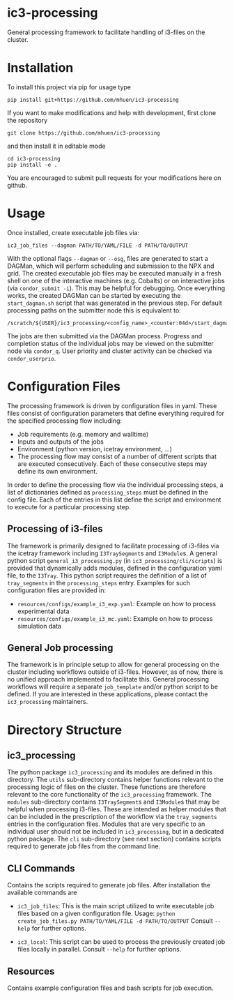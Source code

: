 # ic3-processing

General processing framework to facilitate handling of i3-files on the cluster.

# Installation
To install this project via pip for usage type

    pip install git+https://github.com/mhuen/ic3-processing

If you want to make modifications and help with development, first clone the repository

    git clone https://github.com/mhuen/ic3-processing

and then install it in editable mode

    cd ic3-processing
    pip install -e .

You are encouraged to submit pull requests for your modifications here on github.

# Usage

Once installed, create executable job files via:

    ic3_job_files --dagman PATH/TO/YAML/FILE -d PATH/TO/OUTPUT

With the optional flags `--dagman` or `--osg`, files are generated to start
a DAGMan, which will perform scheduling and submission to the NPX and grid.
The created executable job files may be executed manually in a fresh shell
on one of the interactive machines (e.g. Cobalts) or on interactive jobs
(via `condor_submit -i`). This may be helpful for debugging.
Once everything works, the created DAGMan can be started by executing
the `start_dagman.sh` script that was generated in the previous step.
For default processing paths on the submitter node this is equivalent to:

    /scratch/${USER}/ic3_processing/<config_name>_<counter:04d>/start_dagman.sh

The jobs are then submitted via the DAGMan process. Progress and completion
status of the individual jobs may be viewed on the submitter node via
`condor_q`. User priority and cluster activity can be checked via
`condor_userprio`.

# Configuration Files

The processing framework is driven by configuration files in yaml. These files
consist of configuration parameters that define everything required for
the specified processing flow including:

- Job requirements (e.g. memory and walltime)
- Inputs and outputs of the jobs
- Environment (python version, icetray environment, ...)
- The processing flow may consist of a number of different scripts
that are executed consecutively. Each of these consecutive steps may define
its own environment.

In order to define the processing flow via the individual processing steps,
a list of dictionaries defined as `processing_steps` must be defined in the
config file.
Each of the entries in this list define the script and environment to execute
for a particular processing step.

## Processing of i3-files

The framework is primarily designed to facilitate processing of i3-files
via the icetray framework including `I3TraySegment`s and `I3Module`s.
A general python script `general_i3_processing.py` (in `ic3_processing/cli/scripts`) is provided that dynamically
adds modules, defined in the configuration yaml file, to the `I3Tray`.
This python script requires the definition of a list of `tray_segments`
in the `processing_steps` entry.
Examples for such configuration files are provided in:

- `resources/configs/example_i3_exp.yaml`:
Example on how to process experimental data
- `resources/configs/example_i3_mc.yaml`:
Example on how to process simulation data

## General Job processing

The framework is in principle setup to allow for general processing on the
cluster including workflows outside of i3-files. However, as of now, there
is no unified approach implemented to facilitate this. General processing
workflows will require a separate `job_template` and/or python script to be
defined. If you are interested in these applications, please contact the
`ic3_processing` maintainers.


# Directory Structure

## ic3_processing

The python package `ic3_processing` and its modules are defined in this
directory. The `utils` sub-directory contains helper functions relevant
to the processing logic of files on the cluster. These functions are
therefore relevant to the core functionality of the `ic3_processing`
framework.
The `modules` sub-directory contains `I3TraySegment`s and `I3Module`s that
may be helpful when processing i3-files. These are intended as helper modules
that can be included in the prescription of the workflow via the
`tray_segments` entries in the configuration files. Modules that are very
specific to an individual user should not be included in `ic3_processing`,
but in a dedicated python package.
The `cli` sub-directory (see next section) contains scripts
required to generate job files from the command line.

## CLI Commands
Contains the scripts required to generate job files.
After installation the available commands are

- `ic3_job_files`:
    This is the main script utilized to write executable job files based
    on a given configuration file.
    Usage:
    ```python create_job_files.py PATH/TO/YAML/FILE -d PATH/TO/OUTPUT```
    Consult `--help` for further options.

- `ic3_local`:
    This script can be used to process the previously created job files
    locally in parallel.
    Consult `--help` for further options.


## Resources

Contains example configuration files and bash scripts for job execution.
